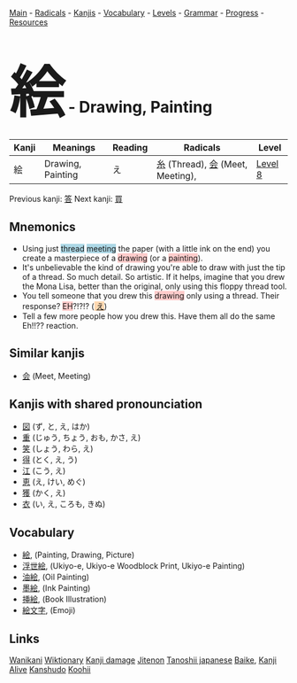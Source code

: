 <style> bigfont {font-size: 100px}</style>
[Main](../README.md) -
[Radicals](../radicals.md) -
[Kanjis](../kanjis.md) -
[Vocabulary](../vocabulary.md) -
[Levels](../levels.md) -
[Grammar](../grammar.md) - 
[Progress](../progress.md) -
[Resources](../resources.md)
# <bigfont> 絵</bigfont> - Drawing, Painting 

| Kanji | Meanings | Reading | Radicals | Level |
| --- | --- | --- | --- | --- |
| 絵 | Drawing, Painting | え | [糸](../radicals/糸.md) (Thread), [会](../radicals/会.md) (Meet, Meeting),  | [Level 8](../levels/wk_level8.md) |

Previous kanji: [答](答.md) Next kanji: [買](買.md) 

## Mnemonics
 * Using just <span style="background-color:#ADD8E6"> thread</span> <span style="background-color:#ADD8E6"> meeting</span> the paper (with a little ink on the end) you create a masterpiece of a <span style="background-color:#ffcccb"> drawing</span> (or a <span style="background-color:#ffcccb"> painting</span>).
* It's unbelievable the kind of drawing you're able to draw with just the tip of a thread. So much detail. So artistic. If it helps, imagine that you drew the Mona Lisa, better than the original, only using this floppy thread tool.
* You tell someone that you drew this <span style="background-color:#ffcccb"> drawing</span> only using a thread. Their response? <span style="background-color:#ffcccb"> EH</span>?!?!? (<span style="background-color:#fed8b1"> [え](https://jisho.org/search/え)</span>)
* Tell a few more people how you drew this. Have them all do the same Eh!!?? reaction.


## Similar kanjis
 * [会](会.md) (Meet, Meeting)



## Kanjis with shared pronounciation
 * [図](図.md) (ず, と, え, はか)
* [重](重.md) (じゅう, ちょう, おも, かさ, え)
* [笑](笑.md) (しょう, わら, え)
* [得](得.md) (とく, え, う)
* [江](江.md) (こう, え)
* [恵](恵.md) (え, けい, めぐ)
* [獲](獲.md) (かく, え)
* [衣](衣.md) (い, え, ころも, きぬ)



## Vocabulary
 * [絵](../vocabulary/絵.md), (Painting, Drawing, Picture)
* [浮世絵](../vocabulary/絵.md), (Ukiyo-e, Ukiyo-e Woodblock Print, Ukiyo-e Painting)
* [油絵](../vocabulary/絵.md), (Oil Painting)
* [墨絵](../vocabulary/絵.md), (Ink Painting)
* [挿絵](../vocabulary/絵.md), (Book Illustration)
* [絵文字](../vocabulary/絵.md), (Emoji)




## Links 


[Wanikani](https://www.wanikani.com/kanji/絵)
[Wiktionary](https://en.wiktionary.org/wiki/絵)
[Kanji damage](http://www.kanjidamage.com/kanji/search?utf8=✓&q=絵)
[Jitenon](https://jitenon.com/kanji/絵)
[Tanoshii japanese](https://www.tanoshiijapanese.com/dictionary/kanji.cfm?k=絵)
[Baike](https://baike.baidu.com/item/絵),
[Kanji Alive](https://app.kanjialive.com/絵)
[Kanshudo](https://www.kanshudo.com/searchmn?q=絵)
[Koohii](https://kanji.koohii.com/study/kanji/絵)
